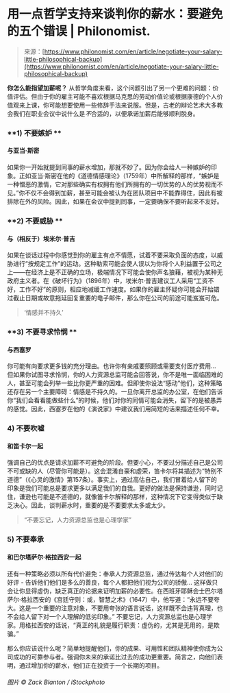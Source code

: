 <!--yml

category: 未分类

date: 2024-05-27 15:18:44

-->

# 用一点哲学支持来谈判你的薪水：要避免的五个错误 | Philonomist.

> 来源：[https://www.philonomist.com/en/article/negotiate-your-salary-little-philosophical-backup](https://www.philonomist.com/en/article/negotiate-your-salary-little-philosophical-backup)

**你怎么能指望加薪呢？** 从哲学角度来看，这个问题引出了另一个更难的问题：价值评估。但由于你的雇主可能不喜欢根据马克思的劳动价值论或根据康德的个人价值观来上课，你可能想要使用一些修辞手法来说服。但是，古老的辩论艺术大多教会我们在职业会议中说什么是*不*合适的，以便承诺加薪后能够顺利脱身。

### **1) 不要嫉妒 **

#### 与亚当·斯密

如果你一开始就提到同事的薪水增加，那就不妙了。因为你会给人一种嫉妒的印象。正如亚当·斯密在他的《道德情感理论》（1759年）中所解释的那样，“嫉妒是一种憎恶的激情，它对那些确实有权拥有他们所拥有的一切优势的人的优势视而不见。”你不仅不会得到加薪，甚至可能会被认为在团队项目中不能靠得住，因此有被排除在外的风险。因此，如果在会议中提到同事，一定要确保不要听起来不友好。

### **2) 不要威胁 **

#### 与（相反于）埃米尔·普吉

如果在谈话过程中你感觉到你的雇主有点不情愿，试着不要采取负面的态度，以威胁进行“按规定工作”的运动。这种勒索可能会使人误以为你将个人利益置于公司之上——在经济上是不正确的立场，极端情况下可能会使你声名狼藉，被视为某种无政府主义者。在《破坏行为》（1896年）中，埃米尔·普吉建议工人采用“工资不好，工作不好”的原则，相应地减缓工作速度。如果你的雇主怀疑你可能会开始错过截止日期或故意拖延回复重要的电子邮件，那么你在公司的前途可能岌岌可危。

> ‘情感并不持久’

### **3) 不要寻求怜悯 **

#### 与西塞罗

你可能有向要求更多钱的充分理由。也许你有亲戚要照顾或需要支付医疗费用… 但如果你试图寻求怜悯，你的人力资源总监可能会回答说，你不是唯一面临困难的人，甚至可能会列举一些比你更严重的困难。但即使你设法“感动”他们，这种策略还存在另一个主要障碍：情感是不持久的。一旦你离开总监的办公室，在他们告诉你“我们会看看能做些什么”的时候，他们对你的同情可能会消失，留下的是被愚弄的感觉。因此，西塞罗在他的《演说家》中建议我们用简短的话来描述任何不幸。

### **4) 不要吹嘘**

#### 和笛卡尔一起

强调自己的优点是请求加薪不可避免的阶段。但要小心，不要过分描述自己是公司不可或缺的人（尽管你可能是）。这会混淆自豪和虚荣，笛卡尔将其描述为“特别不道德”（《心灵的激情》第157条）。事实上，通过高估自己，我们冒着给人留下的印象是我们可能总是要求更多以满足我们的自我。更好的做法是保持谦逊，同时记住，谦逊也可能是不道德的，就像笛卡尔解释的那样，这种情况下它变得类似于缺乏决心。因此，谈判薪水时，重要的是不要要求太多或太少。

> “不要忘记，人力资源总监也是心理学家”

### **5) 不要奉承**

#### 和巴尔塔萨尔·格拉西安一起

还有一种策略必须以所有代价避免：奉承人力资源总监，通过传达每个人对他们的好评 - 告诉他们他们是多么的善良，每个人都把他们视为公司的骄傲… 这样做只会让你显得虚伪，缺乏真正的论据来证明加薪的必要性。在西班牙耶稣会士巴尔塔萨尔·格拉西安的《宫廷守则：或，智慧之术》（1647）中，他写道：“永远不要夸大。这是一个重要的注意对象，不要用夸张的语言说话，这样既不会违背真理，也不会给人留下对一个人理解的低劣印象。” 不要忘记，人力资源总监也是心理学家。用格拉西安的话说，“真正的礼貌是履行职责：虚伪的，尤其是无用的，是欺骗。”

那么你应该说什么呢？简单地提醒他们，你的成果、可用性和团队精神使你成为公司成功的可靠参与者。强调你未来的承诺比过去的成功更重要。简言之，向他们表明，通过增加你的薪水，他们正在投资于一个长期的项目。

###### 图片 © Zack Blanton / iStockphoto
